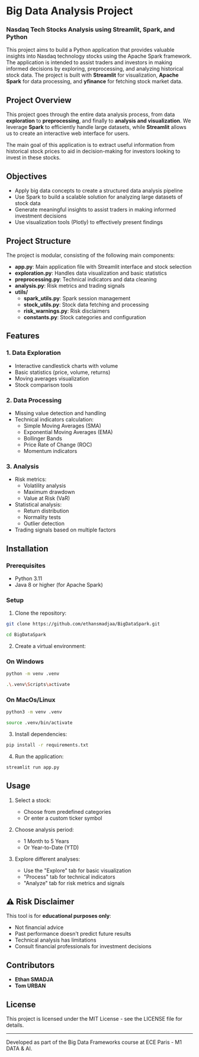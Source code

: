 # Big Data Analysis Project

### Nasdaq Tech Stocks Analysis using Streamlit, Spark, and Python

This project aims to build a Python application that provides valuable insights into Nasdaq technology stocks using the Apache Spark framework. The application is intended to assist traders and investors in making informed decisions by exploring, preprocessing, and analyzing historical stock data. The project is built with **Streamlit** for visualization, **Apache Spark** for data processing, and **yfinance** for fetching stock market data.

## Project Overview

This project goes through the entire data analysis process, from data **exploration** to **preprocessing**, and finally to **analysis and visualization**. We leverage **Spark** to efficiently handle large datasets, while **Streamlit** allows us to create an interactive web interface for users.

The main goal of this application is to extract useful information from historical stock prices to aid in decision-making for investors looking to invest in these stocks.

## Objectives

- Apply big data concepts to create a structured data analysis pipeline
- Use Spark to build a scalable solution for analyzing large datasets of stock data
- Generate meaningful insights to assist traders in making informed investment decisions
- Use visualization tools (Plotly) to effectively present findings

## Project Structure

The project is modular, consisting of the following main components:

- **app.py**: Main application file with Streamlit interface and stock selection
- **exploration.py**: Handles data visualization and basic statistics
- **preprocessing.py**: Technical indicators and data cleaning
- **analysis.py**: Risk metrics and trading signals
- **utils/**
  - **spark_utils.py**: Spark session management
  - **stock_utils.py**: Stock data fetching and processing
  - **risk_warnings.py**: Risk disclaimers
  - **constants.py**: Stock categories and configuration

## Features

### 1. Data Exploration
- Interactive candlestick charts with volume
- Basic statistics (price, volume, returns)
- Moving averages visualization
- Stock comparison tools

### 2. Data Processing
- Missing value detection and handling
- Technical indicators calculation:
  - Simple Moving Averages (SMA)
  - Exponential Moving Averages (EMA)
  - Bollinger Bands
  - Price Rate of Change (ROC)
  - Momentum indicators

### 3. Analysis
- Risk metrics:
  - Volatility analysis
  - Maximum drawdown
  - Value at Risk (VaR)
- Statistical analysis:
  - Return distribution
  - Normality tests
  - Outlier detection
- Trading signals based on multiple factors

## Installation

### Prerequisites
- Python 3.11
- Java 8 or higher (for Apache Spark)

### Setup

1. Clone the repository:
```bash
git clone https://github.com/ethansmadjaa/BigDataSpark.git
````
```bash
cd BigDataSpark
```

2. Create a virtual environment:
### On Windows
```bash
python -m venv .venv
```
```Bash
.\.venv\Scripts\activate
```

### On MacOs/Linux
```bash
python3 -m venv .venv
```
```Bash
source .venv/bin/activate
```

3. Install dependencies:
```bash
pip install -r requirements.txt
```

4. Run the application:
```bash
streamlit run app.py
```

## Usage

1. Select a stock:
   - Choose from predefined categories
   - Or enter a custom ticker symbol

2. Choose analysis period:
   - 1 Month to 5 Years
   - Or Year-to-Date (YTD)

3. Explore different analyses:
   - Use the "Explore" tab for basic visualization
   - "Process" tab for technical indicators
   - "Analyze" tab for risk metrics and signals

## ⚠️ Risk Disclaimer

This tool is for **educational purposes only**:
- Not financial advice
- Past performance doesn't predict future results
- Technical analysis has limitations
- Consult financial professionals for investment decisions

## Contributors

- **Ethan SMADJA**
- **Tom URBAN**

## License

This project is licensed under the MIT License - see the LICENSE file for details.

---

Developed as part of the Big Data Frameworks course at ECE Paris - M1 DATA & AI.
